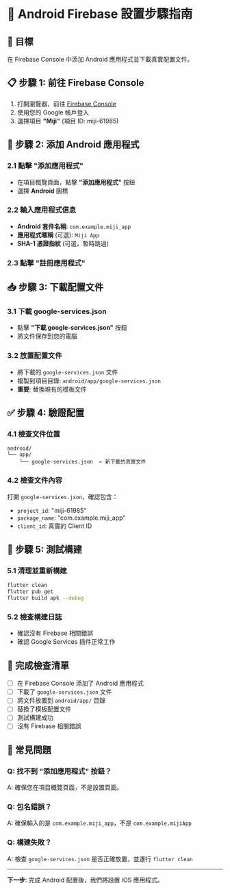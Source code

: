 # 📱 Android Firebase 設置步驟指南

## 🎯 **目標**
在 Firebase Console 中添加 Android 應用程式並下載真實配置文件。

## 📋 **步驟 1: 前往 Firebase Console**

1. 打開瀏覽器，前往 [Firebase Console](https://console.firebase.google.com/)
2. 使用您的 Google 帳戶登入
3. 選擇項目 **"Miji"** (項目 ID: miji-61985)

## 📱 **步驟 2: 添加 Android 應用程式**

### 2.1 點擊 "添加應用程式"
- 在項目概覽頁面，點擊 **"添加應用程式"** 按鈕
- 選擇 **Android** 圖標

### 2.2 輸入應用程式信息
- **Android 套件名稱**: `com.example.miji_app`
- **應用程式暱稱** (可選): `Miji App`
- **SHA-1 憑證指紋** (可選，暫時跳過)

### 2.3 點擊 "註冊應用程式"

## 📥 **步驟 3: 下載配置文件**

### 3.1 下載 google-services.json
- 點擊 **"下載 google-services.json"** 按鈕
- 將文件保存到您的電腦

### 3.2 放置配置文件
- 將下載的 `google-services.json` 文件
- 複製到項目目錄: `android/app/google-services.json`
- **重要**: 替換現有的模板文件

## ✅ **步驟 4: 驗證配置**

### 4.1 檢查文件位置
```
android/
└── app/
    └── google-services.json  ← 新下載的真實文件
```

### 4.2 檢查文件內容
打開 `google-services.json`，確認包含：
- `project_id`: "miji-61985"
- `package_name`: "com.example.miji_app"
- `client_id`: 真實的 Client ID

## 🔧 **步驟 5: 測試構建**

### 5.1 清理並重新構建
```bash
flutter clean
flutter pub get
flutter build apk --debug
```

### 5.2 檢查構建日誌
- 確認沒有 Firebase 相關錯誤
- 確認 Google Services 插件正常工作

## 🎉 **完成檢查清單**

- [ ] 在 Firebase Console 添加了 Android 應用程式
- [ ] 下載了 `google-services.json` 文件
- [ ] 將文件放置到 `android/app/` 目錄
- [ ] 替換了模板配置文件
- [ ] 測試構建成功
- [ ] 沒有 Firebase 相關錯誤

## 🚨 **常見問題**

### Q: 找不到 "添加應用程式" 按鈕？
A: 確保您在項目概覽頁面，不是設置頁面。

### Q: 包名錯誤？
A: 確保輸入的是 `com.example.miji_app`，不是 `com.example.mijiApp`

### Q: 構建失敗？
A: 檢查 `google-services.json` 是否正確放置，並運行 `flutter clean`

---

**下一步**: 完成 Android 配置後，我們將設置 iOS 應用程式。
